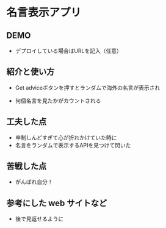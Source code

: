 # 名言表示アプリ

## DEMO

  - デプロイしている場合はURLを記入（任意）

## 紹介と使い方

  - Get adviceボタンを押すとランダムで海外の名言が表示され

  - 何個名言を見たかがカウントされる

## 工夫した点

  - 卒制しんどすぎて心が折れかけていた時に
  - 名言をランダムで表示するAPIを見つけて閃いた

## 苦戦した点

  - がんばれ自分！

## 参考にした web サイトなど

  - 後で見返せるように